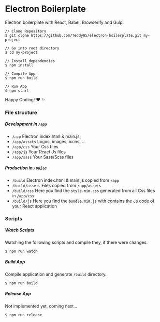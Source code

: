 # Electron Boilerplate

Electron boilerplate with React, Babel, Browserify and Gulp.

```
// Clone Repository
$ git clone https://github.com/Teddy95/electron-boilerplate.git my-project

// Go into root directory
$ cd my-project

// Install dependencies
$ npm install

// Compile App
$ npm run build

// Run App
$ npm start
```

Happy Coding! :heart: :sparkles:

### File structure

##### Development in `/app`

- `/app` Electron index.html & main.js
- `/app/assets` Logos, images, icons, ...
- `/app/css` Your Css files
- `/app/js` Your React Js files
- `/app/sass` Your Sass/Scss files

##### Production in `/build`
- `/build` Electron index.html & main.js copied from `/app`
- `/build/assets` Files copied from `/app/assets`
- `/build/css` Here you find the `style.min.css` generated from all Css files in `/app/css`
- `/build/js` Here you find the `bundle.min.js` with contains the Js code of your React application

### Scripts

##### Watch Scripts

Watching the following scripts and compile they, if there were changes.

```
$ npm run watch
```

##### Build App

Compile application and generate `/build` directory.

```
$ npm run build
```

##### Release App

Not implemented yet, coming next...

```
$ npm run release
```
